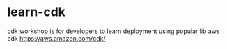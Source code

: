 # learn-cdk
cdk workshop is for developers to learn deployment using popular lib aws cdk https://aws.amazon.com/cdk/

